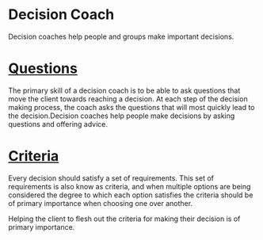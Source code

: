 # Decision Coach
Decision coaches help people and groups make important decisions.

# [Questions](questions.md)
The primary skill of a decision coach is to be able to ask questions that move the client towards reaching a decision. At each step of the decision making process, the coach asks the questions that will most quickly lead to the decision.Decision coaches help people make decisions by asking questions and offering advice.

# [Criteria](criteria.md)
Every decision should satisfy a set of requirements. 
This set of requirements is also know as criteria, and when multiple options are being considered the degree to which each option satisfies the criteria should be of primary importance when choosing one over another.

Helping the client to flesh out the criteria for making their decision is of primary importance.


